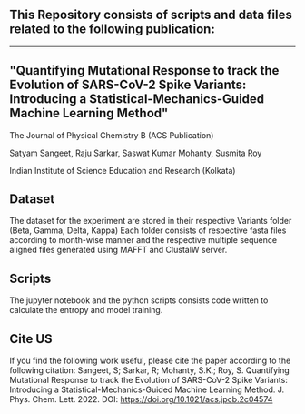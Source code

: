 ## This Repository consists of scripts and data files related to the following publication:
-----------------------
## "Quantifying Mutational Response to track the Evolution of SARS-CoV-2 Spike Variants: Introducing a Statistical-Mechanics-Guided Machine Learning Method"
The Journal of Physical Chemistry B (ACS Publication)

Satyam Sangeet, Raju Sarkar, Saswat Kumar Mohanty, Susmita Roy

Indian Institute of Science Education and Research (Kolkata)

## Dataset

The dataset for the experiment are stored in their respective Variants folder (Beta, Gamma, Delta, Kappa)
Each folder consists of respective fasta files according to month-wise manner and the respective multiple sequence aligned files generated using MAFFT and ClustalW server.

## Scripts

The jupyter notebook and the python scripts consists code written to calculate the entropy and model training.

## Cite US

If you find the following work useful, please cite the paper according to the following citation:
Sangeet, S; Sarkar, R; Mohanty, S.K.; Roy, S. Quantifying Mutational Response to track the Evolution of SARS-CoV-2 Spike Variants: Introducing a Statistical-Mechanics-Guided Machine Learning Method. J. Phys. Chem. Lett. 2022. DOI: https://doi.org/10.1021/acs.jpcb.2c04574
